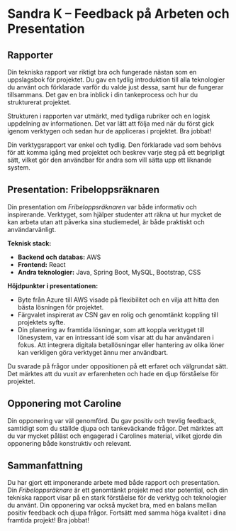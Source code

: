# Sandra K – Feedback på Arbeten och Presentation

## Rapporter

Din tekniska rapport var riktigt bra och fungerade nästan som en uppslagsbok för projektet. Du gav en tydlig introduktion till alla teknologier du använt och förklarade varför du valde just dessa, samt hur de fungerar tillsammans. Det gav en bra inblick i din tankeprocess och hur du strukturerat projektet.

Strukturen i rapporten var utmärkt, med tydliga rubriker och en logisk uppdelning av informationen. Det var lätt att följa med när du först gick igenom verktygen och sedan hur de appliceras i projektet. Bra jobbat!

Din verktygsrapport var enkel och tydlig. Den förklarade vad som behövs för att komma igång med projektet och beskrev varje steg på ett begripligt sätt, vilket gör den användbar för andra som vill sätta upp ett liknande system.


## Presentation: Fribeloppsräknaren

Din presentation om _Fribeloppsräknaren_ var både informativ och inspirerande. Verktyget, som hjälper studenter att räkna ut hur mycket de kan arbeta utan att påverka sina studiemedel, är både praktiskt och användarvänligt.

**Teknisk stack:**

- **Backend och databas:** AWS
- **Frontend:** React
- **Andra teknologier:** Java, Spring Boot, MySQL, Bootstrap, CSS

**Höjdpunkter i presentationen:**

- Byte från Azure till AWS visade på flexibilitet och en vilja att hitta den bästa lösningen för projektet.
- Färgvalet inspirerat av CSN gav en rolig och genomtänkt koppling till projektets syfte.
- Din planering av framtida lösningar, som att koppla verktyget till lönesystem, var en intressant idé som visar att du har användaren i fokus. Att integrera digitala betallösningar eller hantering av olika löner kan verkligen göra verktyget ännu mer användbart.

Du svarade på frågor under oppositionen på ett erfaret och välgrundat sätt. Det märktes att du vuxit av erfarenheten och hade en djup förståelse för projektet.


## Opponering mot Caroline

Din opponering var väl genomförd. Du gav positiv och trevlig feedback, samtidigt som du ställde djupa och tankeväckande frågor. Det märktes att du var mycket påläst och engagerad i Carolines material, vilket gjorde din opponering både konstruktiv och relevant.

## Sammanfattning

Du har gjort ett imponerande arbete med både rapport och presentation. Din _Fribeloppsräknare_ är ett genomtänkt projekt med stor potential, och din tekniska rapport visar på en stark förståelse för de verktyg och teknologier du använt. Din opponering var också mycket bra, med en balans mellan positiv feedback och djupa frågor. Fortsätt med samma höga kvalitet i dina framtida projekt! Bra jobbat!
